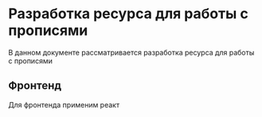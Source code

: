 # Разработка ресурса для работы с прописями
В данном документе рассматривается разработка ресурса для работы с прописями
## Фронтенд
Для фронтенда применим реакт
